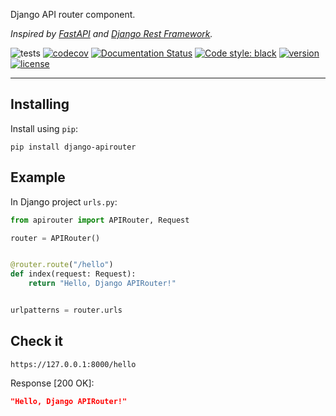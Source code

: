 Django API router component.

*Inspired by [FastAPI](https://fastapi.tiangolo.com/) and [Django Rest Framework](https://www.django-rest-framework.org/).*

![tests](https://github.com/antonrh/django-apirouter/workflows/tests/badge.svg)
[![codecov](https://codecov.io/gh/antonrh/django-apirouter/branch/master/graph/badge.svg)](https://codecov.io/gh/antonrh/django-apirouter)
[![Documentation Status](https://readthedocs.org/projects/django-apirouter/badge/?version=latest)](https://django-apirouter.readthedocs.io/en/latest/?badge=latest)
[![Code style: black](https://img.shields.io/badge/code%20style-black-000000.svg)](https://github.com/psf/black)
[![version](https://img.shields.io/pypi/v/django-apirouter.svg)](https://pypi.org/project/django-apirouter/)
[![license](https://img.shields.io/pypi/l/django-apirouter)](https://github.com/antonrh/django-apirouter/blob/master/LICENSE)

---

## Installing

Install using `pip`:

```
pip install django-apirouter
```

## Example

In Django project `urls.py`:

```python
from apirouter import APIRouter, Request

router = APIRouter()


@router.route("/hello")
def index(request: Request):
    return "Hello, Django APIRouter!"


urlpatterns = router.urls
```

## Check it

`https://127.0.0.1:8000/hello`

Response [200 OK]:

```json
"Hello, Django APIRouter!"
```